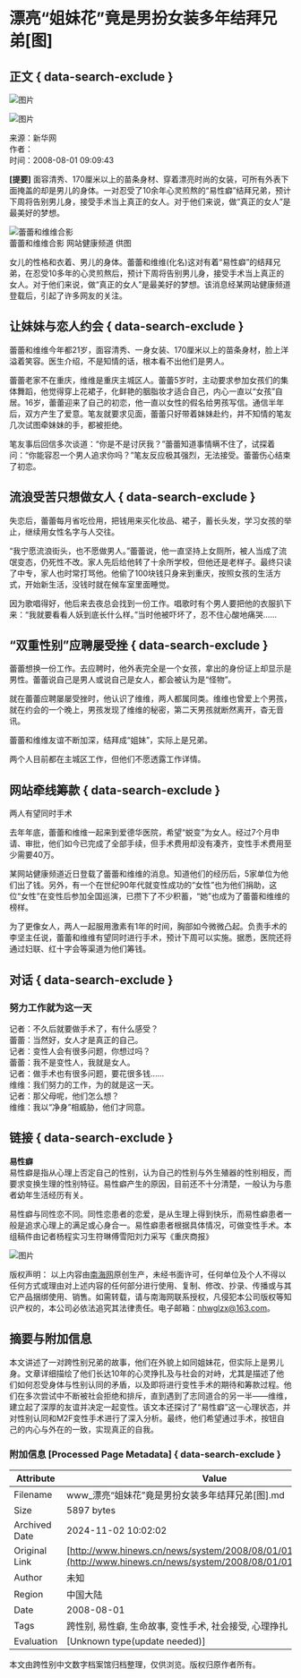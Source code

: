 # 漂亮“姐妹花”竟是男扮女装多年结拜兄弟\[图\]

## 正文 { data-search-exclude }


![图片](http://www.hinews.cn/pic/0/15/80/89/15808921_882584.jpg)

![图片](http://www.hinews.cn/pic/0/13/75/76/13757635_748012.png)

来源：新华网  
作者：  
时间：2008-08-01 09:09:43

**\[提要\]** 面容清秀、170厘米以上的苗条身材、穿着漂亮时尚的女装，可所有外表下面掩盖的却是男儿的身体。一对忍受了10余年心灵煎熬的“易性癖”结拜兄弟，预计下周将告别男儿身，接受手术当上真正的女人。对于他们来说，做“真正的女人”是最美好的梦想。

![蕾蕾和维维合影](http://www.hinews.cn/pic/0/10/26/70/10267038_580709.jpg)  
蕾蕾和维维合影 网站健康频道 供图

女儿的性格和衣着、男儿的身体。蕾蕾和维维(化名)这对有着“易性癖”的结拜兄弟，在忍受10多年的心灵煎熬后，预计下周将告别男儿身，接受手术当上真正的女人。对于他们来说，做“真正的女人”是最美好的梦想。该消息经某网站健康频道登载后，引起了许多网友的关注。

## 让妹妹与恋人约会 { data-search-exclude }

蕾蕾和维维今年都21岁，面容清秀、一身女装、170厘米以上的苗条身材，脸上洋溢着笑容。医生介绍，不是知情的话，根本看不出他们是男人。

蕾蕾老家不在重庆，维维是重庆主城区人。蕾蕾5岁时，主动要求参加女孩们的集体舞蹈，他觉得穿上花裙子，化鲜艳的胭脂妆才适合自己，内心一直以“女孩”自居。16岁，蕾蕾迎来了自己的初恋，他一直以女性的假名给男孩写信。通信半年后，双方产生了爱意。笔友就要求见面，蕾蕾只好带着妹妹赴约，并不知情的笔友几次试图牵妹妹的手，都被拒绝。

笔友事后回信多次谈道：“你是不是讨厌我？”蕾蕾知道事情瞒不住了，试探着问：“你能容忍一个男人追求你吗？”笔友反应极其强烈，无法接受。蕾蕾伤心结束了初恋。

## 流浪受苦只想做女人 { data-search-exclude }

失恋后，蕾蕾每月省吃俭用，把钱用来买化妆品、裙子，蓄长头发，学习女孩的举止，继续用女性名字与人交往。

“我宁愿流浪街头，也不愿做男人。”蕾蕾说，他一直坚持上女厕所，被人当成了流氓变态，仍死性不改。家人先后给他转了十余所学校，但他还是老样子。最终只读了中专，家人也时常打骂他。他偷了100块钱只身来到重庆，按照女孩的生活方式，开始新生活，没钱时就在候车室里面睡觉。

因为歌唱得好，他后来去夜总会找到一份工作。唱歌时有个男人要把他的衣服扒下来：“我就要看看人妖到底长什么样。”当时他被吓坏了，忍不住心酸地痛哭……

## “双重性别”应聘屡受挫 { data-search-exclude }

蕾蕾想换一份工作。去应聘时，他外表完全是一个女孩，拿出的身份证上却显示是男性。蕾蕾说自己是男人或说自己是女人，都会被认为是“怪物”。

就在蕾蕾应聘屡屡受挫时，他认识了维维，两人都属同类。维维也曾爱上个男孩，就在约会的一个晚上，男孩发现了维维的秘密，第二天男孩就断然离开，杳无音讯。

蕾蕾和维维友谊不断加深，结拜成“姐妹”，实际上是兄弟。

两个人目前都在主城区工作，但他们不愿透露工作详情。

## 网站牵线筹款 { data-search-exclude }

两人有望同时手术

去年年底，蕾蕾和维维一起来到爱德华医院，希望“蜕变”为女人。经过7个月申请、审批，他们如今已完成了全部手续，但手术费用却没有凑齐，变性手术费用至少需要40万。

某网站健康频道近日登载了蕾蕾和维维的消息。知道他们的经历后，5家单位为他们出了钱。另外，有一个在世纪90年代就变性成功的“女性”也为他们捐助，这位“女性”在变性后参加全国巡演，已攒下了不少积蓄，“她”也成为了蕾蕾和维维的榜样。

为了更像女人，两人一起服用激素有1年的时间，胸部如今微微凸起。负责手术的李坚主任说，蕾蕾和维维有望同时进行手术，预计下周可以实施。据悉，医院还将通过妇联、红十字会等渠道为他们筹钱。

## 对话 { data-search-exclude }

### 努力工作就为这一天

记者：不久后就要做手术了，有什么感受？  
蕾蕾：当然好，女人才是真正的自己。  
记者：变性人会有很多问题，你想过吗？  
蕾蕾：我不是变性人，我就是女人。  
记者：做手术也有很多问题，要花很多钱……  
维维：我们努力的工作，为的就是这一天。  
记者：那父母呢，他们怎么想？  
维维：我以“净身”相威胁，他们才同意。

## 链接 { data-search-exclude }

**易性癖**  
易性癖是指从心理上否定自己的性别，认为自己的性别与外生殖器的性别相反，而要求变换生理的性别特征。易性癖产生的原因，目前还不十分清楚，一般认为与患者幼年生活经历有关。

易性癖与同性恋不同。同性恋患者的恋爱，是从生理上得到快乐，而易性癖患者一般是追求心理上的满足或心身合一。易性癖患者根据具体情况，可做变性手术。本组稿件由记者杨程实习生符琳傅雪阳刘力采写《重庆商报》

![图片](http://www.hinews.cn/news/images/d_shix.jpg)

版权声明： 以上内容由[南海网](http://www.hinews.cn/)原创生产，未经书面许可，任何单位及个人不得以任何方式或理由对上述内容的任何部分进行使用、复制、修改、抄录、传播或与其它产品捆绑使用、销售。如需转载，请与南海网联系授权，凡侵犯本公司版权等知识产权的，本公司必依法追究其法律责任。电子邮箱：nhwglzx@163.com。

## 摘要与附加信息

<!-- tcd_abstract -->
本文讲述了一对跨性别兄弟的故事，他们在外貌上如同姐妹花，但实际上是男儿身。文章详细描绘了他们长达10年的心灵挣扎及与社会的对峙，尤其是描述了他们如何忍受身体与性别认同的矛盾，以及即将进行变性手术的期待和筹款过程。他们在多次尝试中不断被社会拒绝和排斥，直到遇到了志同道合的另一半——维维，建立起了深厚的友谊并决定一起变性。该文本还探讨了“易性癖”这一心理状态，并对性别认同和M2F变性手术进行了深入分析。最终，他们希望通过手术，按钮自己的内心与外在的一致，实现真正的自我。
<!-- tcd_abstract_end -->

### 附加信息 [Processed Page Metadata] { data-search-exclude }

| Attribute       | Value                                  |
|-----------------|----------------------------------------|
| Filename        | www_漂亮“姐妹花”竟是男扮女装多年结拜兄弟[图].md                             |
| Size            | 5897 bytes                           |
| Archived Date   | 2024-11-02 10:02:02                             |
| Original Link   | [http://www.hinews.cn/news/system/2008/08/01/010300369.shtml](http://www.hinews.cn/news/system/2008/08/01/010300369.shtml)                       |
| Author          | 未知                               |
| Region          | 中国大陆                               |
| Date            | 2008-08-01                                 |
| Tags            | 跨性别, 易性癖, 生命故事, 变性手术, 社会接受, 心理挣扎                                 |
| Evaluation            | [Unknown type(update needed)]                                 |
<!-- tcd_table_end -->

本文由跨性别中文数字档案馆归档整理，仅供浏览。版权归原作者所有。
